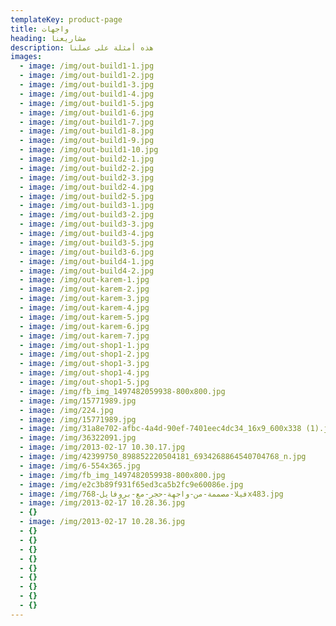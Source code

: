 ```yaml
---
templateKey: product-page
title: واجهات
heading: مشاريعنا
description: هذه أمثلة على عملنا
images:
  - image: /img/out-build1-1.jpg
  - image: /img/out-build1-2.jpg
  - image: /img/out-build1-3.jpg
  - image: /img/out-build1-4.jpg
  - image: /img/out-build1-5.jpg
  - image: /img/out-build1-6.jpg
  - image: /img/out-build1-7.jpg
  - image: /img/out-build1-8.jpg
  - image: /img/out-build1-9.jpg
  - image: /img/out-build1-10.jpg
  - image: /img/out-build2-1.jpg
  - image: /img/out-build2-2.jpg
  - image: /img/out-build2-3.jpg
  - image: /img/out-build2-4.jpg
  - image: /img/out-build2-5.jpg
  - image: /img/out-build3-1.jpg
  - image: /img/out-build3-2.jpg
  - image: /img/out-build3-3.jpg
  - image: /img/out-build3-4.jpg
  - image: /img/out-build3-5.jpg
  - image: /img/out-build3-6.jpg
  - image: /img/out-build4-1.jpg
  - image: /img/out-build4-2.jpg
  - image: /img/out-karem-1.jpg
  - image: /img/out-karem-2.jpg
  - image: /img/out-karem-3.jpg
  - image: /img/out-karem-4.jpg
  - image: /img/out-karem-5.jpg
  - image: /img/out-karem-6.jpg
  - image: /img/out-karem-7.jpg
  - image: /img/out-shop1-1.jpg
  - image: /img/out-shop1-2.jpg
  - image: /img/out-shop1-3.jpg
  - image: /img/out-shop1-4.jpg
  - image: /img/out-shop1-5.jpg
  - image: /img/fb_img_1497482059938-800x800.jpg
  - image: /img/15771989.jpg
  - image: /img/224.jpg
  - image: /img/15771989.jpg
  - image: /img/31a8e702-afbc-4a4d-90ef-7401eec4dc34_16x9_600x338 (1).jpg
  - image: /img/36322091.jpg
  - image: /img/2013-02-17 10.30.17.jpg
  - image: /img/42399750_898852220504181_6934268864540704768_n.jpg
  - image: /img/6-554x365.jpg
  - image: /img/fb_img_1497482059938-800x800.jpg
  - image: /img/e2c3b89f931f65ed3ca5b2fc9e60086e.jpg
  - image: /img/فيلا-مصممة-من-واجهة-حجر-مع-بروفايل-768x483.jpg
  - image: /img/2013-02-17 10.28.36.jpg
  - {}
  - image: /img/2013-02-17 10.28.36.jpg
  - {}
  - {}
  - {}
  - {}
  - {}
  - {}
  - {}
  - {}
  - {}
---
```


